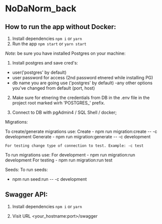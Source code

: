 # NoDaNorm_back
## How to run the app without Docker:
1. Install dependencies ```npm i``` or ```yarn```
2. Run  the app ```npm start``` or ```yarn start```

_Note:_ be sure you have installed Postgres on your machine:

1. Install postgres and save cred's:
  - user('postgres' by default)
  - user password for access (2nd password etnered while installing PG)
  - db name you are going use ('postgres' by default)
  -any other options you've changed from default (port, host)

2. Make sure for etnering the credentials from DB in the .env file in the project root marked wirh 'POSTGRES_' prefix. 

3. Connect to DB with pgAdmin4 / SQL Shell / docker;

Migrations:

  To create/generate migrations use:
    Create
    - npm run migration:create <MigrationName> -- -c  development
    Generate
    - npm run migration:generate <MigrationName> -- -c development
    
    For testing change type of connection to test. Example: -c test 

  To run migrations use:
    For development
    - npm run migration:run development
    For testing
    - npm run migration:run test

Seeds:
  To run seeds:
  - npm run seed:run <SeedName> -- -c development

  
## Swagger API:

  1. Install dependencies ```npm i``` or ```yarn```

  2. Visit URL <your_hostname:port>/swagger
